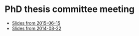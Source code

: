 PhD thesis committee meeting
================================================================================

+ [Slides from 2015-06-15](http://sjackman.github.io/thesis-committee/2015-06-15.html)
+ [Slides from 2014-08-22](http://sjackman.github.io/thesis-committee/2014-08-22.html)
